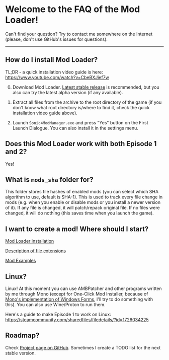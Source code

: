 # Welcome to the FAQ of the Mod Loader!

Can't find your question? Try to contact me somewhere on the Internet (please, don't use GitHub's issues for questions).

----------------------------

## How do I install Mod Loader?

TL;DR - a quick installation video guide is here: https://www.youtube.com/watch?v=CbeBXJief7w

0. Download Mod Loader. [Latest stable release](https://github.com/OSA413/Sonic4_ModLoader/releases/latest) is recommended, but you also can try the latest alpha version (if any available).

1. Extract all files from the archive to the root directory of the game (if you don't know what root directory is/where to find it, check the quick installation video guide above).

2. Launch `Sonic4ModManager.exe` and press "Yes" button on the First Launch Dialogue. You can also install it in the settings menu.

## Does this Mod Loader work with both Episode 1 and 2?

Yes!

## What is `mods_sha` folder for?

This folder stores file hashes of enabled mods (you can select which SHA algorithm to use, default is SHA-1). This is used to track every file change in mods (e.g. when you enable or disable mods or you install a newer version of it). If any file is changed, it will patch/repack original file. If no files were changed, it will do nothing (this saves time when you launch the game).

## I want to create a mod! Where should I start?

[Mod Loader installation](https://github.com/OSA413/Sonic4_ModLoader/blob/master/docs/FAQ.md#how-do-i-install-mod-loader)

[Description of file extensions](https://github.com/OSA413/Sonic4_Tools/blob/master/docs/File%20description.md)

[Mod Examples](https://github.com/OSA413/Sonic4_ModLoader_examples)

## Linux?

Linux! At this moment you can use AMBPatcher and other programs written by me through Mono (except for One-Click Mod Installer, because of [Mono's implementation of Windows Forms](https://www.mono-project.com/docs/faq/winforms/#my-multithreaded-application-crashes-or-locks-up), I'll try to do something with this). You can also use Wine/Proton to run them.

Here's a guide to make Episode 1 to work on Linux: https://steamcommunity.com/sharedfiles/filedetails/?id=1726034225

## Roadmap?

Check [Project page on GitHub](https://github.com/OSA413/Sonic4_ModLoader/projects). Sometimes I create a TODO list for the next stable version.
